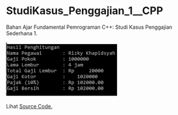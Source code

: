 # StudiKasus_Penggajian_1__CPP
Bahan Ajar Fundamental Pemrograman C++: Studi Kasus Penggajian Sederhana 1.<br><br>
<img src="https://github.com/RizkyKhapidsyah/StudiKasus_Penggajian_1__CPP/blob/master/Results/Capture.PNG"><br><br>
Lihat <a href="https://github.com/RizkyKhapidsyah/StudiKasus_Penggajian_1__CPP/blob/master/Source.cpp">Source Code.</a>
